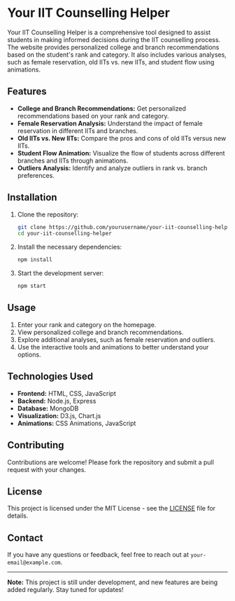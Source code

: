 # Your IIT Counselling Helper

Your IIT Counselling Helper is a comprehensive tool designed to assist students in making informed decisions during the IIT counselling process. The website provides personalized college and branch recommendations based on the student's rank and category. It also includes various analyses, such as female reservation, old IITs vs. new IITs, and student flow using animations.

## Features

- **College and Branch Recommendations:** Get personalized recommendations based on your rank and category.
- **Female Reservation Analysis:** Understand the impact of female reservation in different IITs and branches.
- **Old IITs vs. New IITs:** Compare the pros and cons of old IITs versus new IITs.
- **Student Flow Animation:** Visualize the flow of students across different branches and IITs through animations.
- **Outliers Analysis:** Identify and analyze outliers in rank vs. branch preferences.

## Installation

1. Clone the repository:
    ```bash
    git clone https://github.com/yourusername/your-iit-counselling-helper.git
    cd your-iit-counselling-helper
    ```

2. Install the necessary dependencies:
    ```bash
    npm install
    ```

3. Start the development server:
    ```bash
    npm start
    ```

## Usage

1. Enter your rank and category on the homepage.
2. View personalized college and branch recommendations.
3. Explore additional analyses, such as female reservation and outliers.
4. Use the interactive tools and animations to better understand your options.

## Technologies Used

- **Frontend:** HTML, CSS, JavaScript
- **Backend:** Node.js, Express
- **Database:** MongoDB
- **Visualization:** D3.js, Chart.js
- **Animations:** CSS Animations, JavaScript

## Contributing

Contributions are welcome! Please fork the repository and submit a pull request with your changes.

## License

This project is licensed under the MIT License - see the [LICENSE](LICENSE) file for details.

## Contact

If you have any questions or feedback, feel free to reach out at `your-email@example.com`.

---

**Note:** This project is still under development, and new features are being added regularly. Stay tuned for updates!
